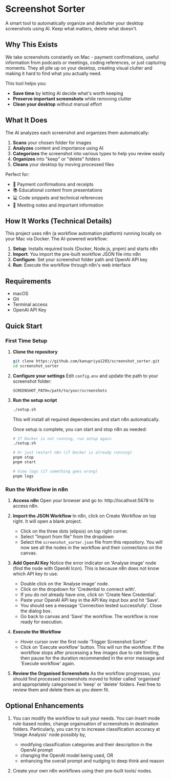 # Screenshot Sorter

A smart tool to automatically organize and declutter your desktop screenshots using AI. Keep what matters, delete what doesn't.

## Why This Exists

We take screenshots constantly on Mac - payment confirmations, useful information from podcasts or meetings, coding references, or just capturing moments. They all pile up on your desktop, creating visual clutter and making it hard to find what you actually need.

This tool helps you:
- **Save time** by letting AI decide what's worth keeping
- **Preserve important screenshots** while removing clutter
- **Clean your desktop** without manual effort

## What It Does

The AI analyzes each screenshot and organizes them automatically:

1. **Scans** your chosen folder for images
2. **Analyzes** content and importance using AI
3. **Categorizes** the screenshot into various types to help you review easily
3. **Organizes** into "keep" or "delete" folders
4. **Cleans** your desktop by moving processed files

Perfect for:
- 📱 Payment confirmations and receipts
- 📚 Educational content from presentations
- 💻 Code snippets and technical references
- 🎥 Meeting notes and important information

## How It Works (Technical Details)

This project uses n8n (a workflow automation platform) running locally on your Mac via Docker. The AI-powered workflow:

1. **Setup**: Installs required tools (Docker, Node.js, pnpm) and starts n8n
2. **Import**: You import the pre-built workflow JSON file into n8n
3. **Configure**: Set your screenshot folder path and OpenAI API key
4. **Run**: Execute the workflow through n8n's web interface

## Requirements
- macOS
- Git
- Terminal access
- OpenAI API Key

## Quick Start

### First Time Setup

1. **Clone the repository**
   ```bash
   git clone https://github.com/kanupriya1293/screenshot_sorter.git
   cd screenshot_sorter
   ```

2. **Configure your settings**
   Edit `config.env` and update the path to your screenshot folder:
   ```
   SCREENSHOT_PATH=/path/to/your/screenshots
   ```

3. **Run the setup script**
   ```bash
   ./setup.sh
   ```
   This will install all required dependencies and start n8n automatically.

   Once setup is complete, you can start and stop n8n as needed:
   ```bash
   # If Docker is not running, run setup again
   ./setup.sh

   # Or just restart n8n (if Docker is already running)
   pnpm stop
   pnpm start

   # View logs (if something goes wrong)
   pnpm logs
   ```

### Run the Workflow in n8n

1. **Access n8n**
   Open your browser and go to: http://localhost:5678 to access n8n.

2. **Import the JSON Workflow**
   In n8n, click on Create Workflow on top right. It will open a blank project.
      - Click on the three dots (elipsis) on top right corner.
      - Select "Import from file" from the dropdown
      - Select the `screenshot_sorter.json` file from this repository.
   You will now see all the nodes in the workflow and their connections on the canvas.

3. **Add OpenAI Key**
   Notice the error indicator on 'Analyse image' node (find the node with OpenAI Icon). This is because n8n does not know which API key to use.
      - Double click on the 'Analyse image' node.
      - Click on the dropdown for 'Credential to connect with'.
      - If you do not already have one, click on 'Create New Credential'.
      - Paste your OpenAI API key in the API Key input box and hit 'Save'.
      - You should see a message 'Connection tested successfully'. Close the dialog box.
      - Go back to canvas and 'Save' the workflow.
   The workflow is now ready for execution.

4. **Execute the Workflow**
      - Hover cursor over the first node 'Trigger Screenshot Sorter'
      - Click on 'Execute workflow' button. This will run the workflow.
   If the workflow stops after processing a few images due to rate limiting, then pause for the duration recommended in the error message and 'Execute workflow' again.

5. **Review the Organised Screenshots**
   As the workflow progresses, you should find processed screenshots moved to folder called 'organised' and appropriately categorised in 'keep' or 'delete' folders.
   Feel free to review them and delete them as you deem fit.

## Optional Enhancements

1. You can modify the workflow to suit your needs. You can insert mode rule-based nodes, change orgainsation of screenshots in destination folders. Particularly, you can try to increase classification accuracy at 'Image Analysis' node possibly by,
   - modifying classification categories and their description in the OpenAI prompt
   - changing the OpenAI model being used, OR
   - enhancing the overall prompt and nudging to deep think and reason

2. Create your own n8n workflows using their pre-built tools/ nodes.


